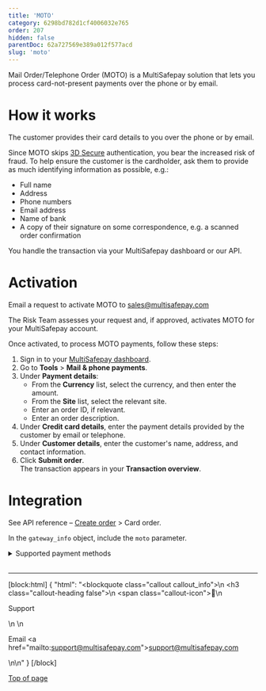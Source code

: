 ```yaml
---
title: 'MOTO'
category: 6298bd782d1cf4006032e765
order: 207
hidden: false
parentDoc: 62a727569e389a012f577acd
slug: 'moto'
---
```


Mail Order/Telephone Order (MOTO) is a MultiSafepay solution that lets you process card-not-present payments over the phone or by email. 

# How it works

The customer provides their card details to you over the phone or by email. 

Since MOTO skips [3D Secure](/docs/3ds2/) authentication, you bear the increased risk of fraud. To help ensure the customer is the cardholder, ask them to provide as much identifying information as possible, e.g.:

- Full name
- Address
- Phone numbers
- Email address
- Name of bank
- A copy of their signature on some correspondence, e.g. a scanned order confirmation

You handle the transaction via your MultiSafepay dashboard or our API. 

# Activation
Email a request to activate MOTO to <sales@multisafepay.com>

The Risk Team assesses your request and, if approved, activates MOTO for your MultiSafepay account. 

Once activated, to process MOTO payments, follow these steps:

1. Sign in to your [MultiSafepay dashboard](https://merchant.multisafepay.com).
2. Go to **Tools** > **Mail & phone payments**.
3. Under **Payment details**:  
    - From the **Currency** list, select the currency, and then enter the amount.
    - From the **Site** list, select the relevant site. 
    - Enter an order ID, if relevant.
    - Enter an order description.
4. Under **Credit card details**, enter the payment details provided by the customer by email or telephone. 
5. Under **Customer details**, enter the customer's name, address, and contact information. 
6. Click **Submit order**.  
The transaction appears in your **Transaction overview**.

# Integration

See API reference – [Create order](https://docs-api.multisafepay.com/reference/createorder) > Card order.

In the `gateway_info` object, include the `moto` parameter.

<details id="supported-payment-methods">
<summary>Supported payment methods</summary>
<br>

- American Express
- Generic credit card gateway
- Maestro, **except for** non-domestic transactions in France, Ireland, and Turkey
- Mastercard
- Visa

</details>
<br>

---

[block:html]
{
  "html": "<blockquote class=\"callout callout_info\">\n    <h3 class=\"callout-heading false\">\n        <span class=\"callout-icon\">💬</span>\n        <p>Support</p>\n    </h3>\n    <p>Email <a href=\"mailto:support@multisafepay.com\">support@multisafepay.com</a></p>\n</blockquote>\n"
}
[/block]

[Top of page](#)
